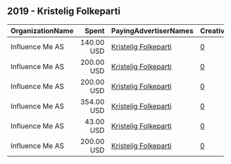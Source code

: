 ## 2019 - Kristelig Folkeparti 
|OrganizationName|Spent|PayingAdvertiserNames|CreativeUrls|Impressions|Genders|AgeBrackets|CountryCodes|BillingAddresses|CandidateBallotInformation|
|:---|---:|:---|:---|---:|:---|:---|:---|:---|:---|
|Influence Me AS|140.00 USD|[Kristelig Folkeparti](2019/Kristelig_Folkeparti.md)|[0](https://www.snap.com/political-ads/asset/f99da00f2fcae8c93129ba4fcfb9d44a8f294c09c5c81cf99de682ceb1455de5?mediaType=mp4)|76,026||18-25|norway|"Banken,Frosta,7633,NO"||
|Influence Me AS|200.00 USD|[Kristelig Folkeparti](2019/Kristelig_Folkeparti.md)|[0](https://www.snap.com/political-ads/asset/e17b99af70954575eaa54d5454edc4a850191bbd4e84611ad1a13a7291468d2d?mediaType=mp4)|22,331||18-25|norway|"Banken,Frosta,7633,NO"||
|Influence Me AS|200.00 USD|[Kristelig Folkeparti](2019/Kristelig_Folkeparti.md)|[0](https://www.snap.com/political-ads/asset/4cbe988ebb86e0dbfe292e8cf1169b9a75090d3acbca4ca2edf9062650b24a76?mediaType=mp4)|82,781||18-25|norway|"Banken,Frosta,7633,NO"||
|Influence Me AS|354.00 USD|[Kristelig Folkeparti](2019/Kristelig_Folkeparti.md)|[0](https://www.snap.com/political-ads/asset/e17b99af70954575eaa54d5454edc4a850191bbd4e84611ad1a13a7291468d2d?mediaType=mp4)|169,309||18-25|norway|"Banken,Frosta,7633,NO"||
|Influence Me AS|43.00 USD|[Kristelig Folkeparti](2019/Kristelig_Folkeparti.md)|[0](https://www.snap.com/political-ads/asset/f1bf6bbdc6b1bec62c5c67de5fb87495bddf62c750ec0c06e0cf2405b61014f7?mediaType=mp4)|5,065||18-25|norway|"Banken,Frosta,7633,NO"||
|Influence Me AS|200.00 USD|[Kristelig Folkeparti](2019/Kristelig_Folkeparti.md)|[0](https://www.snap.com/political-ads/asset/4fa5e8e4c40d89161009a9a43d5f703b4d9e157dcf17ac6cc5a2a822652950b9?mediaType=mp4)|83,242||18-25|norway|"Banken,Frosta,7633,NO"||

